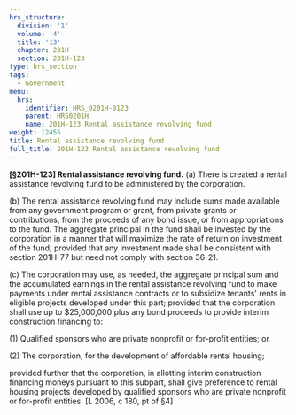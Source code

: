```yaml
---
hrs_structure:
  division: '1'
  volume: '4'
  title: '13'
  chapter: 201H
  section: 201H-123
type: hrs_section
tags:
  - Government
menu:
  hrs:
    identifier: HRS_0201H-0123
    parent: HRS0201H
    name: 201H-123 Rental assistance revolving fund
weight: 12455
title: Rental assistance revolving fund
full_title: 201H-123 Rental assistance revolving fund
---
```

**[§201H-123] Rental assistance revolving fund.** (a) There is created a rental assistance revolving fund to be administered by the corporation.

(b) The rental assistance revolving fund may include sums made available from any government program or grant, from private grants or contributions, from the proceeds of any bond issue, or from appropriations to the fund. The aggregate principal in the fund shall be invested by the corporation in a manner that will maximize the rate of return on investment of the fund; provided that any investment made shall be consistent with section 201H-77 but need not comply with section 36-21.

(c) The corporation may use, as needed, the aggregate principal sum and the accumulated earnings in the rental assistance revolving fund to make payments under rental assistance contracts or to subsidize tenants' rents in eligible projects developed under this part; provided that the corporation shall use up to $25,000,000 plus any bond proceeds to provide interim construction financing to:

(1) Qualified sponsors who are private nonprofit or for-profit entities; or

(2) The corporation, for the development of affordable rental housing;

provided further that the corporation, in allotting interim construction financing moneys pursuant to this subpart, shall give preference to rental housing projects developed by qualified sponsors who are private nonprofit or for-profit entities. [L 2006, c 180, pt of §4]